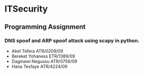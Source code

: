 # ITSecurity
## Programming Assignment

### DNS spoof and ARP spoof attack using scapy in python.

- Abel Tefera ATR/0209/09
- Bereket Yohaness ETR/1389/09
- Dagmawi Negussu ATR/0756/09
- Hana Tesfaye ATR/4224/09
